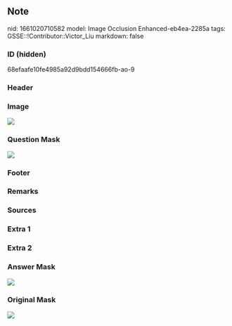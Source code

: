 ## Note
nid: 1661020710582
model: Image Occlusion Enhanced-eb4ea-2285a
tags: GSSE::!Contributor::Victor_Liu
markdown: false

### ID (hidden)
68efaafe10fe4985a92d9bdd154666fb-ao-9

### Header


### Image
<img src="tmp9g4qbeic.png">

### Question Mask
<img src="68efaafe10fe4985a92d9bdd154666fb-ao-9-Q.svg">

### Footer


### Remarks


### Sources


### Extra 1


### Extra 2


### Answer Mask
<img src="68efaafe10fe4985a92d9bdd154666fb-ao-9-A.svg">

### Original Mask
<img src="68efaafe10fe4985a92d9bdd154666fb-ao-O.svg">
